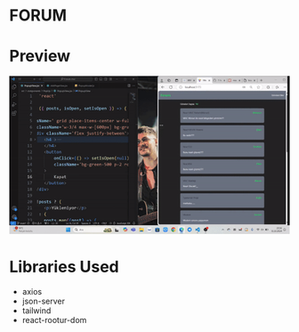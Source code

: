 # FORUM


# Preview

![](./public/forum.gif)


# Libraries Used

- axios 
- json-server
- tailwind
- react-rootur-dom   


